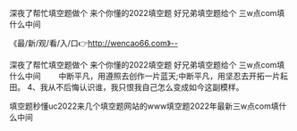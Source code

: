 深夜了帮忙填空题做个
来个你懂的2022填空题
好兄弟填空题给个
三w点com填什么中间


《最/新/观/看/入/口👉http://wencao66.com》--

深夜了帮忙填空题做个
来个你懂的2022填空题
好兄弟填空题给个
三w点com填什么中间
　　中断平凡，用遵照去创作一片蓝天;中断平凡，用坚忍去开拓一片耘田。
	4、我从不后悔认识谁，我只恨我自己怎么变成如今这副模样。





填空题秒懂uc2022来几个填空题网站的www填空题2022年最新三w点com填什么中间
